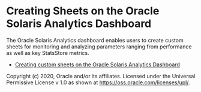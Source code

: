 # Creating Sheets on the Oracle Solaris Analytics Dashboard

The Oracle Solaris Analytics dashboard enables users to create custom sheets for monitoring and analyzing parameters ranging from performance as well as key StatsStore metrics.

- [Creating custom sheets on the Oracle Solaris Analytics Dashboard](creatingsheets.md)









Copyright (c) 2020, Oracle and/or its affiliates.
 Licensed under the Universal Permissive License v 1.0 as shown at <https://oss.oracle.com/licenses/upl/>.
